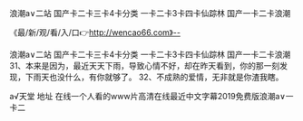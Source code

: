 浪潮a∨二站
国产卡二卡三卡4卡分类
一卡二卡3卡四卡仙踪林
国产一卡二卡浪潮


《最/新/观/看/入/口👉http://wencao66.com》--

浪潮a∨二站
国产卡二卡三卡4卡分类
一卡二卡3卡四卡仙踪林
国产一卡二卡浪潮
	31、本来是因为，最近天天下雨，导致心情不好，却在昨天看到，你的那一刻发现，下雨天也没什么，有你就够了。
	32、不成熟的爱情，无非就是你渣我瞎。





а√天堂 地址 在线一个人看的www片高清在线最近中文字幕2019免费版浪潮a∨一卡二
